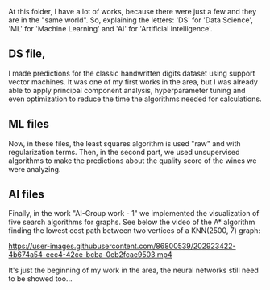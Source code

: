 At this folder, I have a lot of works, because there were just a few and they are in the "same world".
So, explaining the letters: 'DS' for 'Data Science', 'ML' for 'Machine Learning' and 'AI' for 'Artificial Intelligence'.

## DS file,
I made predictions for the classic handwritten digits dataset using support vector machines.
It was one of my first works in the area, but I was already able to apply principal component analysis, hyperparameter tuning and even optimization to reduce the time the algorithms needed for calculations.

## ML files
Now, in these files, the least squares algorithm is used "raw" and with regularization terms.
Then, in the second part, we used unsupervised algorithms to make the predictions about the quality score of the wines we were analyzing.

## AI files
Finally, in the work "AI-Group work - 1" we implemented the visualization of five search algorithms for graphs.
See below the video of the A* algorithm finding the lowest cost path between two vertices of a KNN(2500, 7) graph:

https://user-images.githubusercontent.com/86800539/202923422-4b674a54-eec4-42ce-bcba-0eb2fcae9503.mp4

It's just the beginning of my work in the area, the neural networks still need to be showed too...
